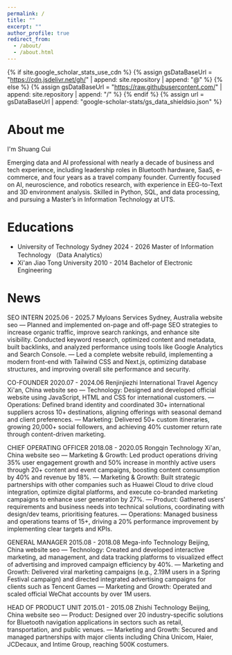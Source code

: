 ```yaml
---
permalink: /
title: ""
excerpt: ""
author_profile: true
redirect_from: 
  - /about/
  - /about.html
---
```


{% if site.google_scholar_stats_use_cdn %}
{% assign gsDataBaseUrl = "https://cdn.jsdelivr.net/gh/" | append: site.repository | append: "@" %}
{% else %}
{% assign gsDataBaseUrl = "https://raw.githubusercontent.com/" | append: site.repository | append: "/" %}
{% endif %}
{% assign url = gsDataBaseUrl | append: "google-scholar-stats/gs_data_shieldsio.json" %}

<span class='anchor' id='about-me'></span>
# About me
I'm Shuang Cui

Emerging data and AI professional with nearly a decade of business and tech experience, including leadership roles in Bluetooth hardware, SaaS, e-commerce, and four years as a travel company founder. Currently focused on AI, neuroscience, and robotics research, with experience in EEG-to-Text and 3D environment analysis. Skilled in Python, SQL, and data processing, and pursuing a Master’s in Information Technology at UTS.

# Educations
- University of Technology Sydney                       2024 - 2026
Master of Information Technology （Data Analytics）
- Xi'an Jiao Tong University                                    2010 - 2014
Bachelor of Electronic Engineering

# News
SEO INTERN
2025.06 - 2025.7
Myloans Services
Sydney, Australia
website seo
— Planned and implemented on-page and off-page SEO strategies to increase organic traffic, improve search rankings, and enhance site visibility. Conducted keyword research, optimized content and metadata, built backlinks, and analyzed performance using tools like Google Analytics and Search Console.
— Led a complete website rebuild, implementing a modern front-end with Tailwind CSS and Next.js, optimizing database structures, and improving overall site performance and security.


CO-FOUNDER
2020.07 - 2024.06
Renjinjiezhi International Travel Agency
Xi'an, China
website seo
— Technology: Designed and developed official website using JavaScript, HTML and CSS for international customers.
— Operations: Defined brand identity and coordinated 30+ international suppliers across 10+ destinations, aligning offerings with seasonal demand and client preferences.
— Marketing: Delivered 50+ custom itineraries, growing 20,000+ social followers, and achieving 40% customer return rate through content-driven marketing.


CHIEF OPERATING OFFICER
2018.08 - 2020.05
Rongqin Technology
Xi'an, China
website seo
— Marketing & Growth: Led product operations driving 35% user engagement growth and 50% increase in monthly active users through 20+ content and event campaigns, boosting content consumption by 40% and revenue by 18%.
— Marketing & Growth: Built strategic partnerships with other companies such as Huawei Cloud to drive cloud integration, optimize digital platforms, and execute co-branded marketing campaigns to enhance user generation by 27%.
— Product: Gathered users' requirements and business needs into technical solutions, coordinating with design/dev teams, prioritising features.
— Operations: Managed business and operations teams of 15+, driving a 20% performance improvement by implementing clear targets and KPIs.


GENERAL MANAGER
2015.08 - 2018.08
Mega-info Technology
Beijing, China
website seo
— Technology: Created and developed interactive marketing, ad management, and data tracking platforms to visualized effect of advertising and improved campaign efficiency by 40%.
— Marketing and Growth: Delivered viral marketing campaigns (e.g., 2.19M users in a Spring Festival campaign) and directed integrated advertising campaigns for clients such as Tencent Games
— Marketing and Growth: Operated and scaled official WeChat accounts by over 1M users.


HEAD OF PRODUCT UNIT
2015.01 - 2015.08
Zhishi Technology
Beijing, China
website seo
— Product: Designed over 20 industry-specific solutions for Bluetooth navigation applications in sectors such as retail, transportation, and public venues.
— Marketing and Growth: Secured and managed partnerships with major clients including China Unicom, Haier, JCDecaux, and Intime Group, reaching 500K costumers.

